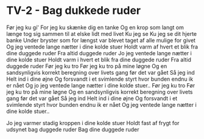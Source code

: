 # TV-2 - Bag dukkede ruder


Før jeg ku gi'
For jeg ku skænke dig en tanke
Og en krop som langt om længe tog sig sammen til at elske lidt med livet
Ku jeg se
Ku jeg se dit hjerte banke
Under bryster som for længst var blevet taget af alle mulige for givet
Og jeg ventede lange nætter i dine kolde stuer
Holdt varm af hvert et blik fra dine duggede ruder
Fra altid duggede ruder
Jo jeg ventede lange nætter i dine kolde stuer
Holdt varm i hvert et blik fra dine duggede ruder
Fra altid duggede ruder
Før jeg ku tro
Før jeg ku tro på mine løgne
Og en sandsynligvis korrekt beregning over livets gang før det var gået
Så jeg ind
Helt ind i dine øjne
Og forsvandt i et svimlende styrt hvor bunden endnu ik er nået
Og jo jeg ventede lange nætter i dine kolde stuer..
Før jeg ku tro
Før jeg ku tro på mine løgne
Og en sandsynligvis korrekt beregning over livets gang før det var gået
Så jeg ind
Helt ind i dine øjne
Og forsvandt i et svimlende styrt hvor bunden endnu ik er nået
Og jeg ventede lange nætter i dine kolde stuer..

Jo jeg varmer stadig kroppen i dine kolde stuer
Holdt fast af frygt for udsynet bag duggede ruder
Bag dine duggede ruder

